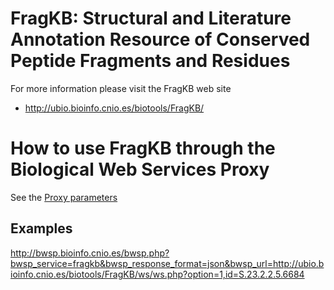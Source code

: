 # FragKB: Structural and Literature Annotation Resource of Conserved Peptide Fragments and Residues #

For more information please visit the FragKB web site

  * http://ubio.bioinfo.cnio.es/biotools/FragKB/

# How to use FragKB through the Biological Web Services Proxy #

See the [Proxy parameters](http://code.google.com/p/bwsproxy/wiki/parameters)

## Examples ##

http://bwsp.bioinfo.cnio.es/bwsp.php?bwsp_service=fragkb&bwsp_response_format=json&bwsp_url=http://ubio.bioinfo.cnio.es/biotools/FragKB/ws/ws.php?option=1,id=S.23.2.2.5.6684